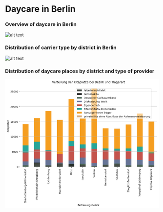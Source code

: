# Daycare in Berlin

### Overview of daycare in Berlin
![alt text](https://github.com/JeanneDuPre/daycare_in_berlin/blob/main/images/pie_chart_tr%C3%A4gerarten.png)
### Distribution of carrier type by district in Berlin
![alt text](https://github.com/JeanneDuPre/daycare_in_berlin/blob/main/images/stacked_bar_plot_Tr%C3%A4ger_Bezirk.png)
### Distribution of daycare places by district and type of provider
![alt text](https://github.com/JeanneDuPre/daycare_in_berlin/blob/main/images/stacked_bar_plot_Tr%C3%A4ger_Pl%C3%A4tze.png)
